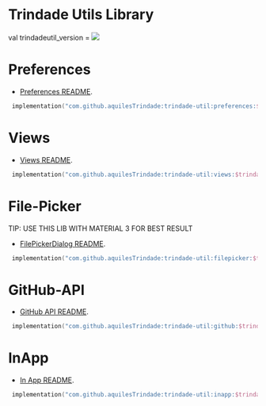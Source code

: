 # Trindade Utils Library 

val trindadeutil_version = [![](https://jitpack.io/v/aquilesTrindade/trindade-util.svg)](https://jitpack.io/#aquilesTrindade/trindade-util)
# Preferences

* [Preferences README](https://github.com/aquilesTrindade/trindade-util/tree/release/filepicker/README.md).

```kotlin
 implementation("com.github.aquilesTrindade:trindade-util:preferences:$trindadeutil_version")
```

# Views 

* [Views README](https://github.com/aquilesTrindade/trindade-util/tree/release/views/README.md).

```kotlin
 implementation("com.github.aquilesTrindade:trindade-util:views:$trindadeutil_version")
```

# File-Picker
TIP: USE THIS LIB WITH MATERIAL 3 FOR BEST RESULT

* [FilePickerDialog README](https://github.com/aquilesTrindade/trindade-util/tree/release/filepicker/README.md).

```kotlin
 implementation("com.github.aquilesTrindade:trindade-util:filepicker:$trindadeutil_version")
```


# GitHub-API

* [GitHub API README](https://github.com/aquilesTrindade/trindade-util/tree/release/github_api/README.md).

```kotlin
 implementation("com.github.aquilesTrindade:trindade-util:github:$trindadeutil_version")
```

# InApp

* [In App README](https://github.com/aquilesTrindade/trindade-util/tree/release/inapp/README.md).

```kotlin
 implementation("com.github.aquilesTrindade:trindade-util:inapp:$trindadeutil_version")
```



